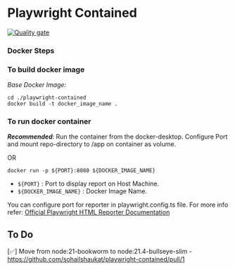 # Playwright Contained

[![Quality gate](https://sonarcloud.io/api/project_badges/quality_gate?project=sohailshaukat_playwright-contained)](https://sonarcloud.io/summary/new_code?id=sohailshaukat_playwright-contained)


### Docker Steps

### To build docker image
_Base Docker Image:_ 

```
cd ./playwright-contained
docker build -t docker_image_name .
```

### To run docker container
**_Recommended_**: Run the container from the docker-desktop. Configure Port and mount repo-directory to /app on container as volume.

OR

```
docker run -p ${PORT}:8080 ${DOCKER_IMAGE_NAME}
```
- `${PORT}` : Port to display report on Host Machine.
- `${DOCKER_IMAGE_NAME}` : Docker Image Name.


You can configure port for reporter in playwright.config.ts file. For more info refer: [Official Playwright HTML Reporter Documentation](https://playwright.dev/docs/test-reporters#html-reporter)




## To Do
[✅] Move from node:21-bookworm to node:21.4-bullseye-slim - https://github.com/sohailshaukat/playwright-contained/pull/1
